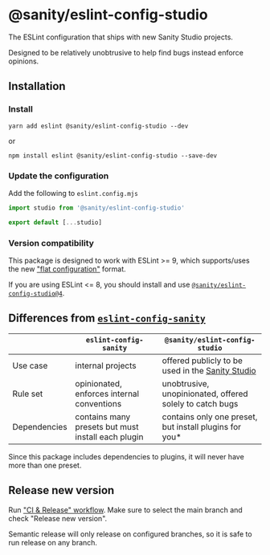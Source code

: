 # @sanity/eslint-config-studio

The ESLint configuration that ships with new Sanity Studio projects.

Designed to be relatively unobtrusive to help find bugs instead enforce opinions.

## Installation

### Install

```
yarn add eslint @sanity/eslint-config-studio --dev
```

or

```
npm install eslint @sanity/eslint-config-studio --save-dev
```

### Update the configuration

Add the following to `eslint.config.mjs`

```js
import studio from '@sanity/eslint-config-studio'

export default [...studio]
```

### Version compatibility

This package is designed to work with ESLint >= 9, which supports/uses the new ["flat configuration"](https://eslint.org/blog/2022/08/new-config-system-part-2/) format.

If you are using ESLint <= 8, you should install and use [`@sanity/eslint-config-studio@4`](https://github.com/sanity-io/eslint-config-studio/tree/v4.0.0).

## Differences from [`eslint-config-sanity`](https://github.com/sanity-io/eslint-config-sanity)

|              | `eslint-config-sanity`                             | `@sanity/eslint-config-studio`                                                   |
| ------------ | -------------------------------------------------- | -------------------------------------------------------------------------------- |
| Use case     | internal projects                                  | offered publicly to be used in the [Sanity Studio](https://www.sanity.io/studio) |
| Rule set     | opinionated, enforces internal conventions         | unobtrusive, unopinionated, offered solely to catch bugs                         |
| Dependencies | contains many presets but must install each plugin | contains only one preset, but install plugins for you\*                          |

Since this package includes dependencies to plugins, it will never have more than one preset.

## Release new version

Run ["CI & Release" workflow](https://github.com/sanity-io/eslint-config-studio/actions).
Make sure to select the main branch and check "Release new version".

Semantic release will only release on configured branches, so it is safe to run release on any branch.
